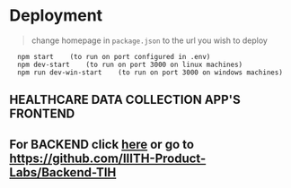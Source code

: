 # Deployment
> change homepage in `package.json` to the url you wish to deploy
```
  npm start    (to run on port configured in .env)
  npm dev-start    (to run on port 3000 on linux machines)
  npm run dev-win-start    (to run on port 3000 on windows machines)
```

## HEALTHCARE DATA COLLECTION APP'S FRONTEND
## For BACKEND click [here](https://github.com/IIITH-Product-Labs/Backend-TIH) or go to https://github.com/IIITH-Product-Labs/Backend-TIH
